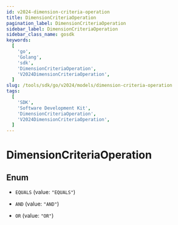 ```yaml
---
id: v2024-dimension-criteria-operation
title: DimensionCriteriaOperation
pagination_label: DimensionCriteriaOperation
sidebar_label: DimensionCriteriaOperation
sidebar_class_name: gosdk
keywords:
  [
    'go',
    'Golang',
    'sdk',
    'DimensionCriteriaOperation',
    'V2024DimensionCriteriaOperation',
  ]
slug: /tools/sdk/go/v2024/models/dimension-criteria-operation
tags:
  [
    'SDK',
    'Software Development Kit',
    'DimensionCriteriaOperation',
    'V2024DimensionCriteriaOperation',
  ]
---
```


# DimensionCriteriaOperation

## Enum

- `EQUALS` (value: `"EQUALS"`)

- `AND` (value: `"AND"`)

- `OR` (value: `"OR"`)
